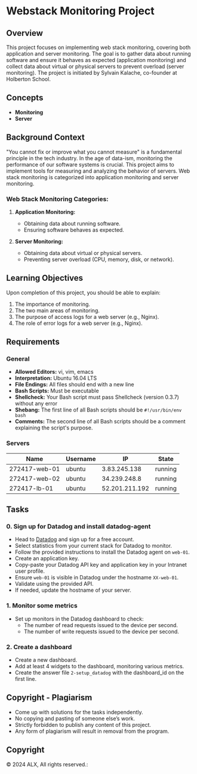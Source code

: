 # Webstack Monitoring Project

## Overview

This project focuses on implementing web stack monitoring, covering both application and server monitoring. The goal is to gather data about running software and ensure it behaves as expected (application monitoring) and collect data about virtual or physical servers to prevent overload (server monitoring). The project is initiated by Sylvain Kalache, co-founder at Holberton School.

## Concepts

- **Monitoring**
- **Server**

## Background Context

"You cannot fix or improve what you cannot measure" is a fundamental principle in the tech industry. In the age of data-ism, monitoring the performance of our software systems is crucial. This project aims to implement tools for measuring and analyzing the behavior of servers. Web stack monitoring is categorized into application monitoring and server monitoring.

### Web Stack Monitoring Categories:

1. **Application Monitoring:**
   - Obtaining data about running software.
   - Ensuring software behaves as expected.

2. **Server Monitoring:**
   - Obtaining data about virtual or physical servers.
   - Preventing server overload (CPU, memory, disk, or network).

## Learning Objectives

Upon completion of this project, you should be able to explain:

1. The importance of monitoring.
2. The two main areas of monitoring.
3. The purpose of access logs for a web server (e.g., Nginx).
4. The role of error logs for a web server (e.g., Nginx).

## Requirements

### General

- **Allowed Editors:** vi, vim, emacs
- **Interpretation:** Ubuntu 16.04 LTS
- **File Endings:** All files should end with a new line
- **Bash Scripts:** Must be executable
- **Shellcheck:** Your Bash script must pass Shellcheck (version 0.3.7) without any error
- **Shebang:** The first line of all Bash scripts should be `#!/usr/bin/env bash`
- **Comments:** The second line of all Bash scripts should be a comment explaining the script's purpose.

### Servers

| Name            | Username | IP              | State   |
| --------------- | -------- | --------------- | ------- |
| 272417-web-01   | ubuntu   | 3.83.245.138    | running |
| 272417-web-02   | ubuntu   | 34.239.248.8    | running |
| 272417-lb-01    | ubuntu   | 52.201.211.192  | running |

## Tasks

### 0. Sign up for Datadog and install datadog-agent

- Head to [Datadog](https://www.datadoghq.com/) and sign up for a free account.
- Select statistics from your current stack for Datadog to monitor.
- Follow the provided instructions to install the Datadog agent on `web-01`.
- Create an application key.
- Copy-paste your Datadog API key and application key in your Intranet user profile.
- Ensure `web-01` is visible in Datadog under the hostname `XX-web-01`.
- Validate using the provided API.
- If needed, update the hostname of your server.

### 1. Monitor some metrics

- Set up monitors in the Datadog dashboard to check:
  - The number of read requests issued to the device per second.
  - The number of write requests issued to the device per second.

### 2. Create a dashboard

- Create a new dashboard.
- Add at least 4 widgets to the dashboard, monitoring various metrics.
- Create the answer file `2-setup_datadog` with the dashboard_id on the first line.

## Copyright - Plagiarism

- Come up with solutions for the tasks independently.
- No copying and pasting of someone else’s work.
- Strictly forbidden to publish any content of this project.
- Any form of plagiarism will result in removal from the program.

## Copyright

© 2024 ALX, All rights reserved.:
